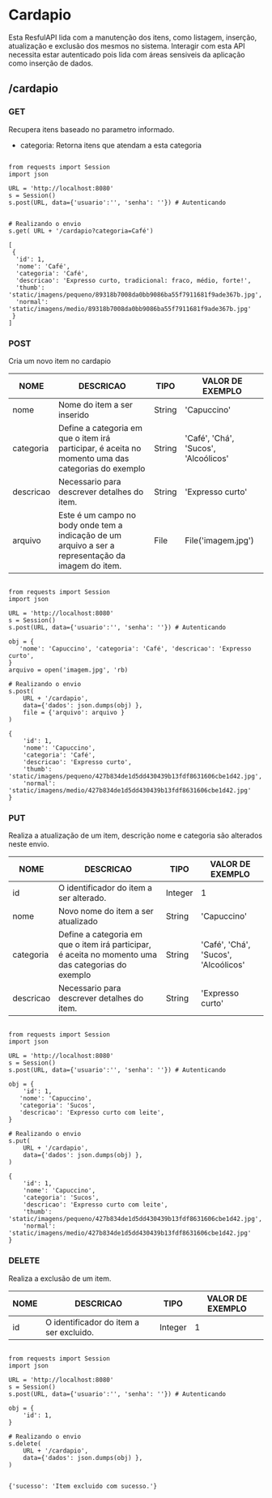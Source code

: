 # Cardapio

Esta ResfulAPI lida com a manutenção dos itens, como listagem, inserção, atualização e exclusão dos mesmos no sistema.
Interagir com esta API necessita estar autenticado pois lida com áreas sensiveis da aplicação como inserção de dados.

## /cardapio

### GET

Recupera itens baseado no parametro informado.

- categoria: Retorna itens que atendam a esta categoria

```{.py3 title='Exemplo de envio'}

from requests import Session
import json

URL = 'http://localhost:8080'
s = Session()
s.post(URL, data={'usuario':'', 'senha': ''}) # Autenticando


# Realizando o envio
s.get( URL + '/cardapio?categoria=Café')

```

```{.py3 title='Retorno'}
[
 {
  'id': 1,
  'nome': 'Café',
  'categoria': 'Café',
  'descricao': 'Expresso curto, tradicional: fraco, médio, forte!',
  'thumb': 'static/imagens/pequeno/89318b7008da0bb9086ba55f7911681f9ade367b.jpg',
  'normal': 'static/imagens/medio/89318b7008da0bb9086ba55f7911681f9ade367b.jpg'
 }
]
```

### POST

Cria um novo item no cardapio

| NOME      | DESCRICAO                                                                                           | TIPO   | VALOR DE EXEMPLO                     |
| --------- | --------------------------------------------------------------------------------------------------- | ------ | ------------------------------------ |
| nome      | Nome do item a ser inserido                                                                         | String | 'Capuccino'                          |
| categoria | Define a categoria em que o item irá participar, é aceita no momento uma das categorias do exemplo  | String | 'Café', 'Chá', 'Sucos', 'Alcoólicos' |
| descricao | Necessario para descrever detalhes do item.                                                         | String | 'Expresso curto'                     |
| arquivo   | Este é um campo no body onde tem a indicação de um arquivo a ser a representação da imagem do item. | File   | File('imagem.jpg')                   |

```{.py3 title='Exemplo de envio'}

from requests import Session
import json

URL = 'http://localhost:8080'
s = Session()
s.post(URL, data={'usuario':'', 'senha': ''}) # Autenticando

obj = {
   'nome': 'Capuccino', 'categoria': 'Café', 'descricao': 'Expresso curto',
}
arquivo = open('imagem.jpg', 'rb)

# Realizando o envio
s.post(
    URL + '/cardapio',
    data={'dados': json.dumps(obj) },
    file = {'arquivo': arquivo }
)

```

```{.py3 title='Retorno'}
{
    'id': 1,
    'nome': 'Capuccino',
    'categoria': 'Café',
    'descricao': 'Expresso curto',
    'thumb': 'static/imagens/pequeno/427b834de1d5dd430439b13fdf8631606cbe1d42.jpg',
    'normal': 'static/imagens/medio/427b834de1d5dd430439b13fdf8631606cbe1d42.jpg'
}
```

### PUT

Realiza a atualização de um item, descrição nome e categoria são alterados neste envio.

| NOME      | DESCRICAO                                                                                          | TIPO    | VALOR DE EXEMPLO                     |
| --------- | -------------------------------------------------------------------------------------------------- | ------- | ------------------------------------ |
| id        | O identificador do item a ser alterado.                                                            | Integer | 1                                    |
| nome      | Novo nome do item a ser atualizado                                                                 | String  | 'Capuccino'                          |
| categoria | Define a categoria em que o item irá participar, é aceita no momento uma das categorias do exemplo | String  | 'Café', 'Chá', 'Sucos', 'Alcoólicos' |
| descricao | Necessario para descrever detalhes do item.                                                        | String  | 'Expresso curto'                     |

```{.py3 title='Exemplo de envio'}

from requests import Session
import json

URL = 'http://localhost:8080'
s = Session()
s.post(URL, data={'usuario':'', 'senha': ''}) # Autenticando

obj = {
    'id': 1,
   'nome': 'Capuccino',
   'categoria': 'Sucos',
   'descricao': 'Expresso curto com leite',
}

# Realizando o envio
s.put(
    URL + '/cardapio',
    data={'dados': json.dumps(obj) },
)

```

```{.py3 title='Retorno'}
{
    'id': 1,
    'nome': 'Capuccino',
    'categoria': 'Sucos',
    'descricao': 'Expresso curto com leite',
    'thumb': 'static/imagens/pequeno/427b834de1d5dd430439b13fdf8631606cbe1d42.jpg',
    'normal': 'static/imagens/medio/427b834de1d5dd430439b13fdf8631606cbe1d42.jpg'
}
```

### DELETE

Realiza a exclusão de um item.

| NOME | DESCRICAO                               | TIPO    | VALOR DE EXEMPLO |
| ---- | --------------------------------------- | ------- | ---------------- |
| id   | O identificador do item a ser excluido. | Integer | 1                |

```{.py3 title='Exemplo de envio'}

from requests import Session
import json

URL = 'http://localhost:8080'
s = Session()
s.post(URL, data={'usuario':'', 'senha': ''}) # Autenticando

obj = {
    'id': 1,
}

# Realizando o envio
s.delete(
    URL + '/cardapio',
    data={'dados': json.dumps(obj) },
)

```

```{.py3 title='Retorno'}

{'sucesso': 'Item excluido com sucesso.'}

```

